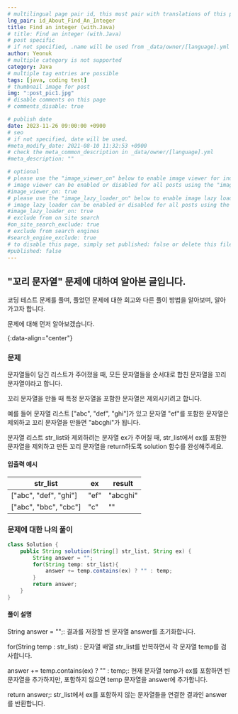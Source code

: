 ```yaml
---
# multilingual page pair id, this must pair with translations of this page. (This name must be unique)
lng_pair: id_About_Find_An_Integer
title: Find an integer (with.Java)
# title: Find an integer (with.Java)
# post specific
# if not specified, .name will be used from _data/owner/[language].yml
author: Yeonuk
# multiple category is not supported
category: Java
# multiple tag entries are possible
tags: [java, coding test]
# thumbnail image for post
img: ":post_pic1.jpg"
# disable comments on this page
# comments_disable: true

# publish date
date: 2023-11-26 09:00:00 +0900
# seo
# if not specified, date will be used.
#meta_modify_date: 2021-08-10 11:32:53 +0900
# check the meta_common_description in _data/owner/[language].yml
#meta_description: ""

# optional
# please use the "image_viewer_on" below to enable image viewer for individual pages or posts (_posts/ or [language]/_posts folders).
# image viewer can be enabled or disabled for all posts using the "image_viewer_posts: true" setting in _data/conf/main.yml.
#image_viewer_on: true
# please use the "image_lazy_loader_on" below to enable image lazy loader for individual pages or posts (_posts/ or [language]/_posts folders).
# image lazy loader can be enabled or disabled for all posts using the "image_lazy_loader_posts: true" setting in _data/conf/main.yml.
#image_lazy_loader_on: true
# exclude from on site search
#on_site_search_exclude: true
# exclude from search engines
#search_engine_exclude: true
# to disable this page, simply set published: false or delete this file
#published: false
---
```


<!-- outline-start -->

## "꼬리 문자열" 문제에 대하여 알아본 글입니다.

코딩 테스트 문제를 풀며, 풀었던 문제에 대한 회고와 다른 풀이 방법을 알아보며, 알아가고자 합니다.

문제에 대해 먼저 알아보겠습니다.

{:data-align="center"}

<!-- outline-end -->

### 문제

문자열들이 담긴 리스트가 주어졌을 때, 모든 문자열들을 순서대로 합친 문자열을 꼬리 문자열이라고 합니다.

꼬리 문자열을 만들 때 특정 문자열을 포함한 문자열은 제외시키려고 합니다.

예를 들어 문자열 리스트 ["abc", "def", "ghi"]가 있고 문자열 "ef"를 포함한 문자열은 제외하고 꼬리 문자열을 만들면 "abcghi"가 됩니다.

문자열 리스트 str_list와 제외하려는 문자열 ex가 주어질 때, str_list에서 ex를 포함한 문자열을 제외하고 만든 꼬리 문자열을 return하도록 solution 함수를 완성해주세요.

#### 입출력 예시

| str_list              | ex   | result   |
| --------------------- | ---- | -------- |
| ["abc", "def", "ghi"] | "ef" | "abcghi" |
| ["abc", "bbc", "cbc"] | "c"  | ""       |

### 문제에 대한 나의 풀이

```java
class Solution {
    public String solution(String[] str_list, String ex) {
        String answer = "";
        for(String temp: str_list){
            answer += temp.contains(ex) ? "" : temp;
        }
        return answer;
    }
}
```

#### 풀이 설명

String answer = "";: 결과를 저장할 빈 문자열 answer를 초기화합니다.

for(String temp : str_list) : 문자열 배열 str_list를 반복하면서 각 문자열 temp를 검사합니다.

answer += temp.contains(ex) ? "" : temp;: 현재 문자열 temp가 ex를 포함하면 빈 문자열을 추가하지만, 포함하지 않으면 temp 문자열을 answer에 추가합니다.

return answer;: str_list에서 ex를 포함하지 않는 문자열들을 연결한 결과인 answer를 반환합니다.
